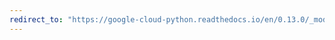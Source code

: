 ```yaml
---
redirect_to: "https://google-cloud-python.readthedocs.io/en/0.13.0/_modules/gcloud/search/index.html"
---
```

